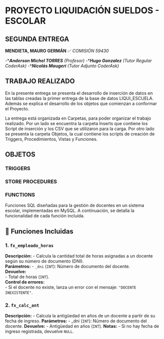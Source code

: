 # PROYECTO LIQUIDACIÓN SUELDOS - ESCOLAR # 
## SEGUNDA ENTREGA ##
**MENDIETA, MAURO GERMÁN**
:white_check_mark: *COMISIÓN 59430*

-****Anderson Michel TORRES*** *(Profesor)*
-****Hugo Gonzalez*** *(Tutor Regular CoderAsk)*
-****Nicolás Maugeri*** *(Tutor Adjunto CoderAsk)*

## TRABAJO REALIZADO

En la presente entrega se presenta el desarrollo de inserción de datos en las tablas creadas la primer entrega de la base de datos LIQUI_ESCUELA.
Además se explica el desarrollo de los objetos que comienzan a conformar el Proyecto.

La entrega está organizada en Carpetas, para poder organizar el trabajo realizado. 
Por un lado se encuentra la carpeta Inserts que contiene los Script de inserción y los CSV que se utilizaron para la carga.
Por otro lado se presenta la carpeta Objetos, la cual contiene los scripts de creación de Triggers, Procedimientos, Vistas y Funciones.

## OBJETOS

### TRIGGERS
#### 
#### 
#### 
#### 

### STORE PROCEDURES
####
####
####
#### 
#### 

### FUNCTIONS
Funciones SQL diseñadas para la gestión de docentes en un sistema escolar, implementadas en MySQL. A continuación, se detalla la funcionalidad de cada función incluida.

## 📂 Funciones Incluidas

### 1. `fx_empleado_horas`
**Descripción:** 
      - Calcula la cantidad total de horas asignadas a un docente según su número de documento (DNI).  
**Parámetros:**
      - `_dni` (`INT`): Número de documento del docente.  
**Devuelve:**  
      - Total de horas (`INT`).  
**Control de errores:**  
      - Si el docente no existe, lanza un error con el mensaje: `"DOCENTE INEXISTENTE"`.

### 2. `fx_calc_ant`
**Descripción:**
    - Calcula la antigüedad en años de un docente a partir de su fecha de ingreso.
**Parámetros:**
    - _dni (`INT`): Número de documento del docente.
**Devuelve:**
    - Antigüedad en años (`INT`).
**Notas:**
    - Si no hay fecha de ingreso registrada, devuelve `NULL`.


## 
## 
